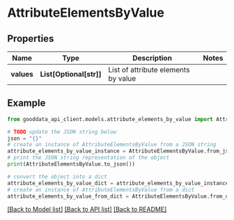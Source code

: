 # AttributeElementsByValue


## Properties

Name | Type | Description | Notes
------------ | ------------- | ------------- | -------------
**values** | **List[Optional[str]]** | List of attribute elements by value | 

## Example

```python
from gooddata_api_client.models.attribute_elements_by_value import AttributeElementsByValue

# TODO update the JSON string below
json = "{}"
# create an instance of AttributeElementsByValue from a JSON string
attribute_elements_by_value_instance = AttributeElementsByValue.from_json(json)
# print the JSON string representation of the object
print(AttributeElementsByValue.to_json())

# convert the object into a dict
attribute_elements_by_value_dict = attribute_elements_by_value_instance.to_dict()
# create an instance of AttributeElementsByValue from a dict
attribute_elements_by_value_from_dict = AttributeElementsByValue.from_dict(attribute_elements_by_value_dict)
```
[[Back to Model list]](../README.md#documentation-for-models) [[Back to API list]](../README.md#documentation-for-api-endpoints) [[Back to README]](../README.md)


